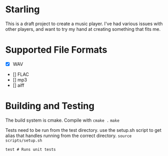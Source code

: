 # Starling
This is a draft project to create a music player. I've had various issues with other players, and want to try my hand at creating something that fits me.

# Supported File Formats
- [x] WAV
- [] FLAC
- [] mp3
- [] aiff

# Building and Testing
The build system is cmake. Compile with
`cmake .`
`make`

Tests need to be run from the test directory. use the setup.sh script to get alias that handles running from the correct directory.
`source scripts/setup.sh`

`test # Runs unit tests`